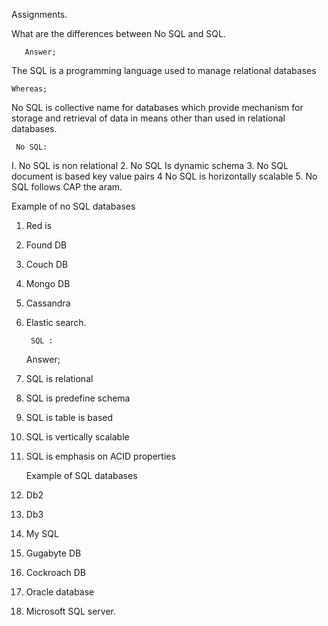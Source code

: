Assignments.

What are the differences between No SQL and SQL.

       Answer;
      

The SQL is a programming language used to manage relational databases 

    Whereas;
No SQL is collective name for databases which provide mechanism for storage and retrieval of data in means other than used in relational databases.
 

     No SQL:


I. No SQL is non relational 
2. No SQL Is dynamic schema
3. No SQL document is based key value pairs
4 No SQL is horizontally scalable 
5. No SQL follows CAP the aram.
      
Example of no SQL databases 

1. Red is
2. Found DB
3. Couch DB
4. Mongo DB
5. Cassandra
6. Elastic search.

        SQL :
        
      Answer;

   

   
1. SQL is relational
2. SQL is predefine schema
3. SQL is table is based 
4. SQL is vertically scalable
5. SQL is emphasis on ACID properties
   
      Example of SQL databases
1. Db2 
2. Db3
3. My SQL 
4. Gugabyte DB
5. Cockroach DB
6. Oracle database
7. Microsoft SQL server.
